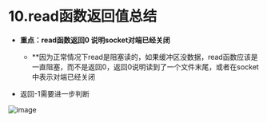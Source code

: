 # 10.read函数返回值总结  

* **重点：read函数返回0  说明socket对端已经关闭**  
    * **因为正常情况下read是阻塞读的，如果缓冲区没数据，read函数应该是一直阻塞，而不是返回0，返回0说明读到了一个文件末尾，或者在socket中表示对端已经关闭  

* 返回-1需要进一步判断  

![image](https://user-images.githubusercontent.com/58176267/177460204-a59d6bc4-74ba-4b19-9a46-7085ec4eba03.png)  


